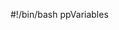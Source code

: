#!/bin/bash                                                                                                                                              ppVariables 